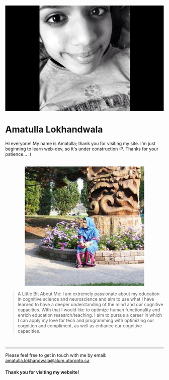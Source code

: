 ![Me](img/amu.PNG)
# Amatulla Lokhandwala 


Hi everyone! My name is Amatulla; thank you for visiting my site. I'm just beginning to learn web-dev, so it's under construction :P. Thanks for your patience... :)


<br>

<center>
<img src="img/amatullaaa_edited.jpg" alt="mee!" style="width:380px;height:380px;border:0;"></center>

> A Little Bit About Me: I am extremely passionate about my education in cognitive science and neuroscience and aim to use what I have learned to have a deeper understanding of the mind and our cognitive capacities. With that I would like to optimize human functionality and enrich education research/teaching. I aim to pursue a career in which I can apply my love for tech and programming with optimizing our cognition and compliment, as well as enhance our cognitive capacities.

<br>

* * *

Please feel free to get in touch with me by email: <a href="http://amatulla.lokhandwala@alum.utoronto.ca">amatulla.lokhandwala@alum.utoronto.ca</a>


#### Thank you for visiting my website! 
